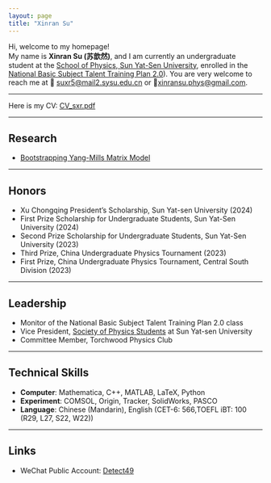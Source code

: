 ```yaml
---
layout: page
title: "Xinran Su"
---
```


Hi, welcome to my homepage!  
My name is **Xinran Su (苏歆然)**, and I am currently an undergraduate student at the [School of Physics, Sun Yat-Sen University](https://spe.sysu.edu.cn/), enrolled in the [National Basic Subject Talent Training Plan 2.0](https://baike.baidu.com/item/%E5%9F%BA%E7%A1%80%E5%AD%A6%E7%A7%91%E6%8B%94%E5%B0%96%E5%AD%A6%E7%94%9F%E5%9F%B9%E5%85%BB%E8%AE%A1%E5%88%922.0%E5%9F%BA%E5%9C%B0/53704775?fr=aladdin)).
You are very welcome to reach me at 📧 [suxr5@mail2.sysu.edu.cn](mailto:suxr5@mail2.sysu.edu.cn) or 📧[xinransu.phys@gmail.com](mailto:xinransu.phys@gmail.com).  

___
Here is my CV: [CV_sxr.pdf](CV_sxr.pdf)  

---

## Research
- [Bootstrapping Yang-Mills Matrix Model](https://xinransu1.github.io/XinranSu1/Research/)

---

## Honors
- Xu Chongqing President’s Scholarship, Sun Yat-sen University (2024)
- First Prize Scholarship for Undergraduate Students, Sun Yat-Sen University (2024)
- Second Prize Scholarship for Undergraduate Students, Sun Yat-Sen University (2023)  
- Third Prize, China Undergraduate Physics Tournament (2023)  
- First Prize, China Undergraduate Physics Tournament, Central South Division (2023)  

---

## Leadership
- Monitor of the National Basic Subject Talent Training Plan 2.0 class  
- Vice President, [Society of Physics Students](https://www.spsnational.org/)  at Sun Yat-sen University  
- Committee Member, Torchwood Physics Club  

---

## Technical Skills
- **Computer**: Mathematica, C++, MATLAB, LaTeX, Python  
- **Experiment**: COMSOL, Origin, Tracker, SolidWorks, PASCO  
- **Language**: Chinese (Mandarin), English (CET-6: 566,TOEFL iBT: 100 (R29, L27, S22, W22))  

---

## Links
- WeChat Public Account: [Detect49](https://mp.weixin.qq.com/s/H5k0KGaTL0kF8M8NYhq4Bg)  

